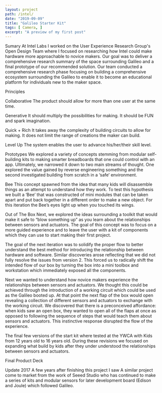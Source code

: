 ```yaml
---
layout: project
path: /intel/
date: "2019-09-09"
title: "Galileo Starter Kit"
tags: [ Camera, ]
excerpt: "A preview of my first post"
---
```


Sumary
At Intel Labs I worked on the User Experience Research Group's Open Design Team where I focused on researching how Intel could make hardware more approachable to novice makers. Our goal was to deliver a comprehensive research summary of the space surrounding Galileo and a final prototype of our recommended solution. Our team conducted a comprehensive research phase focusing on building a comprehensive ecosystem surrounding the Galileo to enable it to become an educational platform for individuals new to the maker space.



Principles

Collaborative
The product should allow for more than one user at the same time.


Generative
It should multiply the possibilities for making. It should be FUN and spark imagination.


Quick + Rich
It takes away the complexity of building circuits to allow for making. It does not limit the range of creations the maker can build.


Level Up
The system enables the user to advance his/her/their skill level.



Prototypes
We explored a variety of concepts stemming from modular self-building kits to making smarter breadboards that one could control with an app. Ultimately, we narrowed it down to two main streams of thought. One explored the value gained by reverse engineering something and the second investigated building from scratch in a ‘safe’ environment.



Bee
This concept spawned from the idea that many kids will disassemble things as an attempt to understand how they work. To test this hypothesis we built a ‘Bee’ that was constructed of mini modules that can be taken apart and put back together in a different order to make a new object. For this iteration the Bee’s eyes light up when you touched its wings.



Out of The Box
Next, we explored the ideas surrounding a toolkit that would make it safe to “blow something up” as you learn about the relationships between sensors and actuators. The goal of this concept was to focus on a more guided experience and to leave the user with a kit of components which they can use to start making their first project.

The goal of the next iteration was to solidify the proper flow to better understand the best method for introducing the relationship between hardware and software. Similar discoveries arose reflecting that we did not fully resolve the issues from version 2. This forced us to radically shift the intended flow of our box by turning the box into a mini toolbox and workstation which immediately exposed all the components.



Next we wanted to understand how novice makers experience the relationships between sensors and actuators. We thought this could be achieved through the introduction of a working circuit which could be used as the Galileo booted up. At that point the next flap of the box would open revealing a collection of different sensors and actuators to exchange with the working circuit. We discovered that there is a preconceived affordance: when kids saw an open box, they wanted to open all of the flaps at once as opposed to following the sequence of steps that would teach them about sensors and actuators. This instinctive response disrupted the flow of the experience.



The final few versions of the start kit where tested at the YWCA with Kids from 12 years old to 16 years old. During these revisions we focused on expanding what build by kids after they under understood the relationships between sensors and actuators.

Final Product Deck



Update 2017
A few years after finishing this project I saw A similar project come to market from the work of Seeed Studio who has continued to make a series of kits and modular sensors for later development board (Edison and Joule) which followed Galileo.
